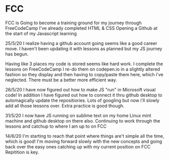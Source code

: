 # FCC
FCC is Going to become a training ground for my journey through FreeCodeCamp
I've already completed HTML & CSS
Opening a Github at the start of my Javascript learning

25/5/20
I realize having a github account going seems like a good career move.
I haven't been updating it with lessons as planned but my JS journey has begun.

Having like 3 places my code is stored seems like hard work.
I complete the lessons on FreeCodeCamp
I re-do them on codepen.io in a slightly altered fashion so they display
and then having to copy/paste them here, which i've neglected.
There must be a better more efficient way.

26/5/20
I have now figured out how to make JS "run" in Microsoft visual code!
In addition I have figured out how to connect it thru github desktop to automagically update the repositiories.
Lots of googling but now i'll slowly add all those lessons over.
Extra practice is good though.

31/5/20
I now have JS running on sublime text on my home Linux mint machine and github desktop on there also.
Continuing to work through the lessons and catchup to where I am up to on FCC

14/6/20
I'm starting to reach that point where things are't simple all the time, which is good!
I'm moving forward slowly with the new concepts and going back over the easy ones catching up with my current position on FCC
Repitition is key.